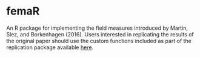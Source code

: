# femaR
An R package for implementing the field measures introduced by Martin, Slez, and Borkenhagen (2016).  Users interested in replicating the results of the original paper should use the custom functions included as part of the replication package available [here](https://github.com/aslez/msb_socius_2016).
